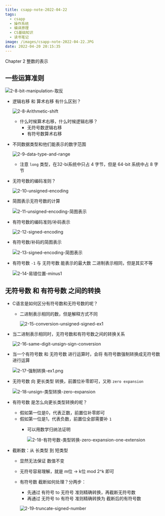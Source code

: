 ```yaml
---
title: csapp-note-2022-04-22
tags:
  - csapp
  - 操作系统
  - 编译原理
  - CS基础知识
  - 读书笔记
image: /images/csapp-note-2022-04-22.JPG
date: 2022-04-20 20:15:35
---
```

Chapter 2 整数的表示

## 一些运算准则

![2-8-bit-manipulation-取反](assets/2-8-bit-manipulation-取反.png)

- 逻辑右移 和 算术右移 有什么区别？
  
  ![2-8-Arithmetic-shift](assets/2-8-Arithmetic-shift.png)

  - 什么时候算术右移，什么时候逻辑右移？
    - 无符号数逻辑右移
    - 有符号数算术右移

- 不同数据类型和他们能表示的数字范围
  
  ![2-9-data-type-and-range](assets/2-9-data-type-and-range.png)
  
  - 注意 `long` 类型，在32-bi系统中只占 4 字节，但是 64-bit 系统中占 8 字节

- 无符号数的编码准则？
  
  ![2-10-unsigned-encoding](assets/2-10-unsigned-encoding.png)

- 简图表示无符号数的计算
  
  ![2-11-unsigned-encoding-简图表示](assets/2-11-unsigned-encoding-简图表示.png)

- 有符号数的编码准则/补码表示
  
  ![2-12-signed-encoding](assets/2-12-signed-encoding.png)

- 有符号数/补码的简图表示
  
  ![2-13-signed-encoding-简图表示](assets/2-13-signed-encoding-简图表示.png)

- 有符号数 `-1` 与 无符号数 能表示的最大数 二进制表示相同，但是其实不等 
  
  ![2-14-易错位置-minus1](assets/2-14-易错位置-minus1.png)

## 无符号数 和 有符号数 之间的转换
- C语言是如何区分有符号数和无符号数的呢？
  - 二进制表示相同的数，但是解释方式不同
    
    ![2-15-conversion-unsigned-signed-ex1](assets/2-15-conversion-unsigned-signed-ex1.png)

- 当二进制表示相同时，无符号数和有符号数之间的转换关系
  
  ![2-16-same-digit-unsign-sign-conversion](assets/2-16-same-digit-unsign-sign-conversion.png)

- 当一个有符号数 和 无符号数 进行运算时，会将 有符号数强制转换成无符号数进行运算

    ![2-17-强制转换-ex1.png](assets/2-17-强制转换-ex1.png)


- 无符号数 向 更长类型 转换，前置位补零即可，又称 `zero expansion`

  ![2-18-unsign-类型转换-zero-expansion](assets/2-18-unsign-类型转换-zero-expansion.png)

- 有符号数 是怎么向更长类型转换的呢？
  - 假如第一位是0，代表正数，前置位补零即可
  - 假如第一位是1，代表负数，前置位全部需要补 `1`
    - 可以用数学归纳法证明

      ![2-18-有符号数-类型转换-zero-expansion-one-extension](assets/2-18-有符号数-类型转换-zero-expansion-one-extension.png)

- 截断数：从 长类型 到 短类型
  - 显然无法保证 数值不变
  - 无符号容易理解，就是 m位 -> k位 mod 2^k 即可
  - 有符号数 截断如何处理？分两步：
    - 先通过 有符号 to 无符号 准则精确转换，再截断无符号数
    - 再通过 无符号 to 有符号 准则精确转换为 截断后的有符号数

    ![2-19-truncate-signed-number](assets/2-19-truncate-signed-number.png)
    